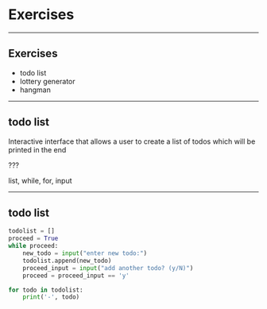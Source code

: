# Exercises

---

## Exercises

- todo list
- lottery generator
- hangman

---

## todo list

Interactive interface that allows a user to create a list of todos which will be printed in the end

???

list, while, for, input

---

## todo list

```py
todolist = []
proceed = True
while proceed:
    new_todo = input("enter new todo:")
    todolist.append(new_todo)
    proceed_input = input("add another todo? (y/N)")
    proceed = proceed_input == 'y'

for todo in todolist:
    print('-', todo)
```

